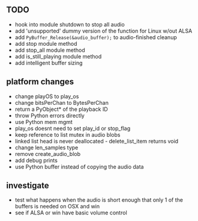 ## TODO

* hook into module shutdown to stop all audio
* add 'unsupported' dummy version of the function for Linux w/out ALSA
* add `PyBuffer_Release(&audio_buffer);`  to audio-finished cleanup
* add stop module method
* add stop_all module method
* add is_still_playing module method
* add intelligent buffer sizing

## platform changes

* change playOS to play_os
* change bitsPerChan to BytesPerChan
* return a PyObject* of the playback ID
* throw Python errors directly
* use Python mem mgmt
* play_os doesnt need to set play_id or stop_flag
* keep reference to list mutex in audio blobs
* linked list head is never deallocated - delete_list_item returns void
* change len_samples type
* remove create_audio_blob 
* add debug prints
* use Python buffer instead of copying the audio data

## investigate

* test what happens when the audio is short enough that only 1 of the buffers is needed on OSX and win
* see if ALSA or win have basic volume control

